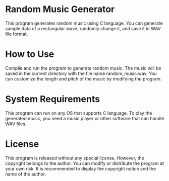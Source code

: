 # Random Music Generator
This program generates random music using C language. You can generate sample data of a rectangular wave, randomly change it, and save it in WAV file format.

# How to Use
Compile and run the program to generate random music. The music will be saved in the current directory with the file name random_music.wav. You can customize the length and pitch of the music by modifying the program.

# System Requirements
This program can run on any OS that supports C language. To play the generated music, you need a music player or other software that can handle WAV files.

# License
This program is released without any special license. However, the copyright belongs to the author. You can modify or distribute the program at your own risk. It is recommended to display the copyright notice and the name of the author.
